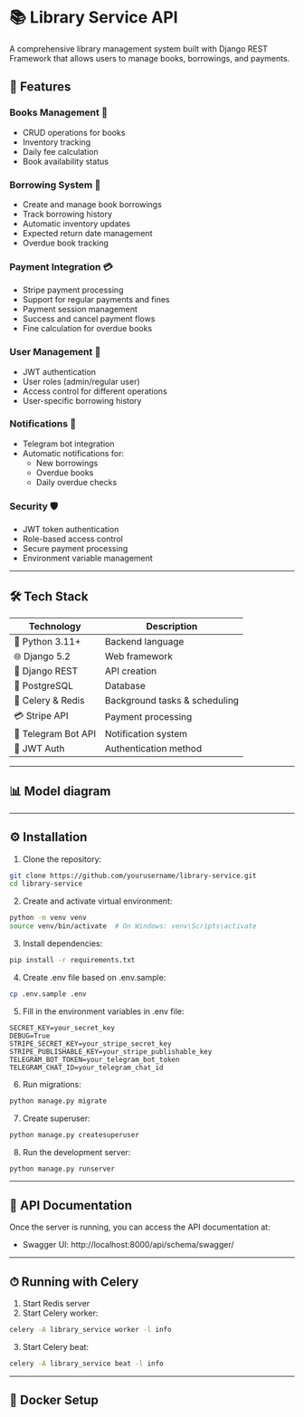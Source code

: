 # 📚 Library Service API

A comprehensive library management system built with Django REST Framework that allows users to manage books, borrowings, and payments.

## 🚀 Features

### Books Management 📖
- CRUD operations for books
- Inventory tracking
- Daily fee calculation
- Book availability status

### Borrowing System 🔄
- Create and manage book borrowings
- Track borrowing history
- Automatic inventory updates
- Expected return date management
- Overdue book tracking

### Payment Integration 💳
- Stripe payment processing
- Support for regular payments and fines
- Payment session management
- Success and cancel payment flows
- Fine calculation for overdue books

### User Management 👥
- JWT authentication
- User roles (admin/regular user)
- Access control for different operations
- User-specific borrowing history

### Notifications 📢
- Telegram bot integration
- Automatic notifications for:
  - New borrowings
  - Overdue books
  - Daily overdue checks

### Security 🛡️
- JWT token authentication
- Role-based access control
- Secure payment processing
- Environment variable management

________________

## 🛠️ Tech Stack

| Technology          | Description                    |
|---------------------|--------------------------------|
| 🐍 Python 3.11+     | Backend language               |
| 🌐 Django 5.2       | Web framework                  |
| 🧱 Django REST      | API creation                   |
| 🐘 PostgreSQL       | Database                       |
| 🎯 Celery & Redis   | Background tasks & scheduling  |
| 💳 Stripe API       | Payment processing             |
| 🤖 Telegram Bot API | Notification system            |
| 🔑 JWT Auth         | Authentication method          |
________________
##  📊 Model diagram

_______________
## ⚙️ Installation

1. Clone the repository:
```bash
git clone https://github.com/yourusername/library-service.git
cd library-service
```

2. Create and activate virtual environment:
```bash
python -m venv venv
source venv/bin/activate  # On Windows: venv\Scripts\activate
```

3. Install dependencies:
```bash
pip install -r requirements.txt
```

4. Create .env file based on .env.sample:
```bash
cp .env.sample .env
```

5. Fill in the environment variables in .env file:
```
SECRET_KEY=your_secret_key
DEBUG=True
STRIPE_SECRET_KEY=your_stripe_secret_key
STRIPE_PUBLISHABLE_KEY=your_stripe_publishable_key
TELEGRAM_BOT_TOKEN=your_telegram_bot_token
TELEGRAM_CHAT_ID=your_telegram_chat_id
```

6. Run migrations:
```bash
python manage.py migrate
```

7. Create superuser:
```bash
python manage.py createsuperuser
```

8. Run the development server:
```bash
python manage.py runserver
```
______________________
## 📘 API Documentation

Once the server is running, you can access the API documentation at:
- Swagger UI: http://localhost:8000/api/schema/swagger/

______________________
## ⏱ Running with Celery

1. Start Redis server
2. Start Celery worker:
```bash
celery -A library_service worker -l info
```
3. Start Celery beat:
```bash
celery -A library_service beat -l info
```
_____________________
## 🐳 Docker Setup

<!-- 
TODO: Добавить инструкции по Docker:

-->

